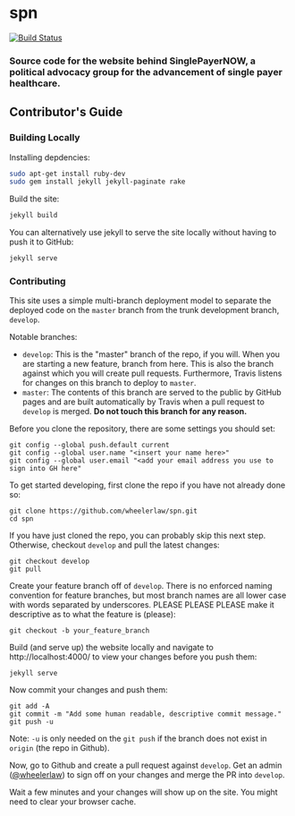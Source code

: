 # spn
[![Build Status](https://travis-ci.com/wheelerlaw/spn.svg?branch=develop)](https://travis-ci.com/wheelerlaw/spn)

### Source code for the website behind SinglePayerNOW, a political advocacy group for the advancement of single payer healthcare. 

## Contributor's Guide

### Building Locally

Installing depdencies:
```sh
sudo apt-get install ruby-dev
sudo gem install jekyll jekyll-paginate rake
```

Build the site:
```sh
jekyll build
```

You can alternatively use jekyll to serve the site locally without having to push it to GitHub:
```sh
jekyll serve
```

### Contributing

This site uses a simple multi-branch deployment model to separate the deployed code on the `master` branch from the trunk development branch, `develop`. 

Notable branches:
 - `develop`: This is the "master" branch of the repo, if you will. When you are starting a new feature, branch from here. This is also the branch against which you will create pull requests. Furthermore, Travis listens for changes on this branch to deploy to `master`.
 - `master`: The contents of this branch are served to the public by GitHub pages and are built automatically by Travis when a pull request to `develop` is merged. **Do not touch this branch for any reason.** 


Before you clone the repository, there are some settings you should set:
```
git config --global push.default current
git config --global user.name "<insert your name here>"
git config --global user.email "<add your email address you use to sign into GH here"
```

To get started developing, first clone the repo if you have not already done so:
```
git clone https://github.com/wheelerlaw/spn.git
cd spn
```

If you have just cloned the repo, you can probably skip this next step. Otherwise, checkout `develop` and pull the latest changes:
```
git checkout develop
git pull
```

Create your feature branch off of `develop`. There is no enforced naming convention for feature branches, but most branch names are all lower case with words separated by underscores. PLEASE PLEASE PLEASE make it descriptive as to what the feature is (please):
```
git checkout -b your_feature_branch
```

Build (and serve up) the website locally and navigate to http://localhost:4000/ to view your changes before you push them:
```
jekyll serve
```

Now commit your changes and push them:
```
git add -A
git commit -m "Add some human readable, descriptive commit message."
git push -u 
```
Note: `-u` is only needed on the `git push` if the branch does not exist in `origin` (the repo in Github). 

Now, go to Github and create a pull request against `develop`. Get an admin ([@wheelerlaw](https://github.com/wheelerlaw)) to sign off on your changes and merge the PR into `develop`. 

Wait a few minutes and your changes will show up on the site. You might need to clear your browser cache. 
